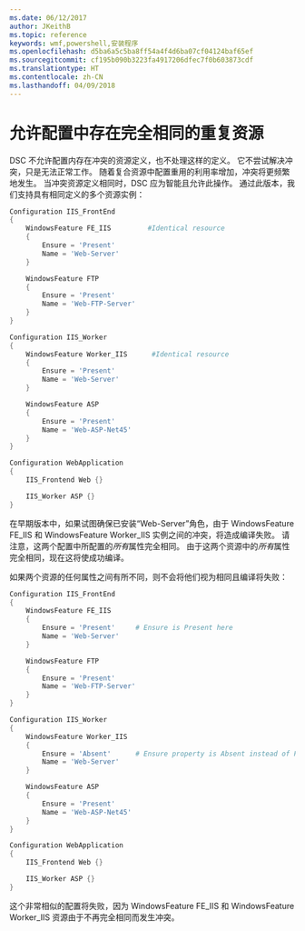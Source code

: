 ```yaml
---
ms.date: 06/12/2017
author: JKeithB
ms.topic: reference
keywords: wmf,powershell,安装程序
ms.openlocfilehash: d5ba6a5c5ba8ff54a4f4d6ba07cf04124baf65ef
ms.sourcegitcommit: cf195b090b3223fa4917206dfec7f0b603873cdf
ms.translationtype: HT
ms.contentlocale: zh-CN
ms.lasthandoff: 04/09/2018
---
```

# <a name="allowing-for-identical-duplicate-resources-in-a-configuration"></a>允许配置中存在完全相同的重复资源

DSC 不允许配置内存在冲突的资源定义，也不处理这样的定义。 它不尝试解决冲突，只是无法正常工作。 随着复合资源中配置重用的利用率增加，冲突将更频繁地发生。 当冲突资源定义相同时，DSC 应为智能且允许此操作。 通过此版本，我们支持具有相同定义的多个资源实例：

```powershell
Configuration IIS_FrontEnd
{
    WindowsFeature FE_IIS         #Identical resource
    {
        Ensure = 'Present'
        Name = 'Web-Server'
    }

    WindowsFeature FTP
    {
        Ensure = 'Present'
        Name = 'Web-FTP-Server'
    }
}

Configuration IIS_Worker
{
    WindowsFeature Worker_IIS      #Identical resource
    {
        Ensure = 'Present'
        Name = 'Web-Server'
    }

    WindowsFeature ASP
    {
        Ensure = 'Present'
        Name = 'Web-ASP-Net45'
    }
}

Configuration WebApplication
{
    IIS_Frontend Web {}

    IIS_Worker ASP {}
}
```

在早期版本中，如果试图确保已安装“Web-Server”角色，由于 WindowsFeature FE_IIS 和 WindowsFeature Worker_IIS 实例之间的冲突，将造成编译失败。 请注意，这两个配置中所配置的*所有*属性完全相同。 由于这两个资源中的*所有*属性完全相同，现在这将使成功编译。

如果两个资源的任何属性之间有所不同，则不会将他们视为相同且编译将失败：

```powershell
Configuration IIS_FrontEnd
{
    WindowsFeature FE_IIS
    {
        Ensure = 'Present'     # Ensure is Present here
        Name = 'Web-Server'
    }

    WindowsFeature FTP
    {
        Ensure = 'Present'
        Name = 'Web-FTP-Server'
    }
}

Configuration IIS_Worker
{
    WindowsFeature Worker_IIS
    {
        Ensure = 'Absent'      # Ensure property is Absent instead of Present
        Name = 'Web-Server'
    }

    WindowsFeature ASP
    {
        Ensure = 'Present'
        Name = 'Web-ASP-Net45'
    }
}

Configuration WebApplication
{
    IIS_Frontend Web {}

    IIS_Worker ASP {}
}
```

这个非常相似的配置将失败，因为 WindowsFeature FE_IIS 和 WindowsFeature Worker_IIS 资源由于不再完全相同而发生冲突。